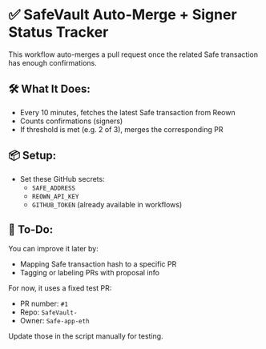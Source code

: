 # ✅ SafeVault Auto-Merge + Signer Status Tracker

This workflow auto-merges a pull request once the related Safe transaction has enough confirmations.

## 🛠 What It Does:
- Every 10 minutes, fetches the latest Safe transaction from Reown
- Counts confirmations (signers)
- If threshold is met (e.g. 2 of 3), merges the corresponding PR

## 📦 Setup:
- Set these GitHub secrets:
  - `SAFE_ADDRESS`
  - `REOWN_API_KEY`
  - `GITHUB_TOKEN` (already available in workflows)

## 🧠 To-Do:
You can improve it later by:
- Mapping Safe transaction hash to a specific PR
- Tagging or labeling PRs with proposal info

For now, it uses a fixed test PR:
- PR number: `#1`
- Repo: `SafeVault-`
- Owner: `Safe-app-eth`

Update those in the script manually for testing.
